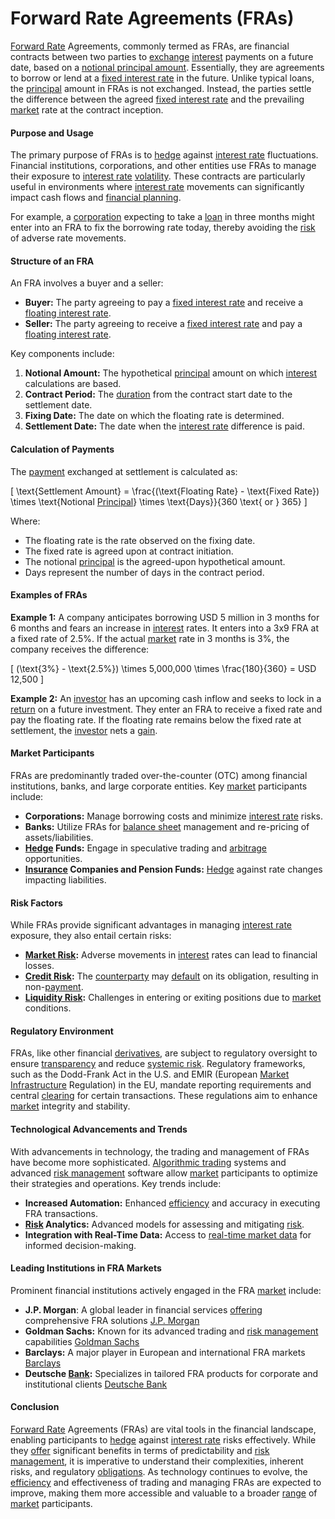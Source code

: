 # Forward Rate Agreements (FRAs)

[Forward Rate](../f/forward_rate.md) Agreements, commonly termed as FRAs, are financial contracts between two parties to [exchange](../e/exchange.md) [interest](../i/interest.md) payments on a future date, based on a [notional principal amount](../n/notional_principal_amount.md). Essentially, they are agreements to borrow or lend at a [fixed interest rate](../f/fixed_interest_rate.md) in the future. Unlike typical loans, the [principal](../p/principal.md) amount in FRAs is not exchanged. Instead, the parties settle the difference between the agreed [fixed interest rate](../f/fixed_interest_rate.md) and the prevailing [market](../m/market.md) rate at the contract inception.

#### Purpose and Usage

The primary purpose of FRAs is to [hedge](../h/hedge.md) against [interest rate](../i/interest_rate.md) fluctuations. Financial institutions, corporations, and other entities use FRAs to manage their exposure to [interest rate](../i/interest_rate.md) [volatility](../v/volatility.md). These contracts are particularly useful in environments where [interest rate](../i/interest_rate.md) movements can significantly impact cash flows and [financial planning](../f/financial_planning.md).

For example, a [corporation](../c/corporation.md) expecting to take a [loan](../l/loan.md) in three months might enter into an FRA to fix the borrowing rate today, thereby avoiding the [risk](../r/risk.md) of adverse rate movements.

#### Structure of an FRA

An FRA involves a buyer and a seller:

- **Buyer:** The party agreeing to pay a [fixed interest rate](../f/fixed_interest_rate.md) and receive a [floating interest rate](../f/floating_interest_rate.md).
- **Seller:** The party agreeing to receive a [fixed interest rate](../f/fixed_interest_rate.md) and pay a [floating interest rate](../f/floating_interest_rate.md).

Key components include:

1. **Notional Amount:** The hypothetical [principal](../p/principal.md) amount on which [interest](../i/interest.md) calculations are based.
2. **Contract Period:** The [duration](../d/duration.md) from the contract start date to the settlement date.
3. **Fixing Date:** The date on which the floating rate is determined.
4. **Settlement Date:** The date when the [interest rate](../i/interest_rate.md) difference is paid.

#### Calculation of Payments

The [payment](../p/payment.md) exchanged at settlement is calculated as:

\[ \text{Settlement Amount} = \frac{(\text{Floating Rate} - \text{Fixed Rate}) \times \text{Notional [Principal](../p/principal.md)} \times \text{Days}}{360 \text{ or } 365} \]

Where:
- The floating rate is the rate observed on the fixing date.
- The fixed rate is agreed upon at contract initiation.
- The notional [principal](../p/principal.md) is the agreed-upon hypothetical amount.
- Days represent the number of days in the contract period.

#### Examples of FRAs

**Example 1:** A company anticipates borrowing USD 5 million in 3 months for 6 months and fears an increase in [interest](../i/interest.md) rates. It enters into a 3x9 FRA at a fixed rate of 2.5%. If the actual [market](../m/market.md) rate in 3 months is 3%, the company receives the difference:

\[ (\text{3%} - \text{2.5%}) \times 5,000,000 \times \frac{180}{360} = USD 12,500 \]

**Example 2:** An [investor](../i/investor.md) has an upcoming cash inflow and seeks to lock in a [return](../r/return.md) on a future investment. They enter an FRA to receive a fixed rate and pay the floating rate. If the floating rate remains below the fixed rate at settlement, the [investor](../i/investor.md) nets a [gain](../g/gain.md).

#### Market Participants

FRAs are predominantly traded over-the-counter (OTC) among financial institutions, banks, and large corporate entities. Key [market](../m/market.md) participants include:

- **Corporations:** Manage borrowing costs and minimize [interest rate](../i/interest_rate.md) risks.
- **Banks:** Utilize FRAs for [balance sheet](../b/balance_sheet.md) management and re-pricing of assets/liabilities.
- **[Hedge](../h/hedge.md) Funds:** Engage in speculative trading and [arbitrage](../a/arbitrage.md) opportunities.
- **[Insurance](../i/insurance.md) Companies and Pension Funds:** [Hedge](../h/hedge.md) against rate changes impacting liabilities.

#### Risk Factors

While FRAs provide significant advantages in managing [interest rate](../i/interest_rate.md) exposure, they also entail certain risks:

- **[Market Risk](../m/market_risk.md):** Adverse movements in [interest](../i/interest.md) rates can lead to financial losses.
- **[Credit Risk](../c/credit_risk.md):** The [counterparty](../c/counterparty.md) may [default](../d/default.md) on its obligation, resulting in non-[payment](../p/payment.md).
- **[Liquidity Risk](../l/liquidity_risk.md):** Challenges in entering or exiting positions due to [market](../m/market.md) conditions.

#### Regulatory Environment

FRAs, like other financial [derivatives](../d/derivatives.md), are subject to regulatory oversight to ensure [transparency](../t/transparency.md) and reduce [systemic risk](../s/systemic_risk.md). Regulatory frameworks, such as the Dodd-Frank Act in the U.S. and EMIR (European [Market](../m/market.md) [Infrastructure](../i/infrastructure.md) Regulation) in the EU, mandate reporting requirements and central [clearing](../c/clearing.md) for certain transactions. These regulations aim to enhance [market](../m/market.md) integrity and stability.

#### Technological Advancements and Trends

With advancements in technology, the trading and management of FRAs have become more sophisticated. [Algorithmic trading](../a/algorithmic_trading.md) systems and advanced [risk management](../r/risk_management.md) software allow [market](../m/market.md) participants to optimize their strategies and operations. Key trends include:

- **Increased Automation:** Enhanced [efficiency](../e/efficiency.md) and accuracy in executing FRA transactions.
- **[Risk](../r/risk.md) Analytics:** Advanced models for assessing and mitigating [risk](../r/risk.md).
- **Integration with Real-Time Data:** Access to [real-time market data](../r/real-time_market_data.md) for informed decision-making.

#### Leading Institutions in FRA Markets

Prominent financial institutions actively engaged in the FRA [market](../m/market.md) include:

- **J.P. Morgan**: A global leader in financial services [offering](../o/offering.md) comprehensive FRA solutions [J.P. Morgan](https://www.jpmorgan.com)
- **Goldman Sachs:** Known for its advanced trading and [risk management](../r/risk_management.md) capabilities [Goldman Sachs](https://www.goldmansachs.com)
- **Barclays:** A major player in European and international FRA markets [Barclays](https://www.barclays.com)
- **Deutsche [Bank](../b/bank.md):** Specializes in tailored FRA products for corporate and institutional clients [Deutsche Bank](https://www.db.com)

#### Conclusion

[Forward Rate](../f/forward_rate.md) Agreements (FRAs) are vital tools in the financial landscape, enabling participants to [hedge](../h/hedge.md) against [interest rate](../i/interest_rate.md) risks effectively. While they [offer](../o/offer.md) significant benefits in terms of predictability and [risk management](../r/risk_management.md), it is imperative to understand their complexities, inherent risks, and regulatory [obligations](../o/obligation.md). As technology continues to evolve, the [efficiency](../e/efficiency.md) and effectiveness of trading and managing FRAs are expected to improve, making them more accessible and valuable to a broader [range](../r/range.md) of [market](../m/market.md) participants.
